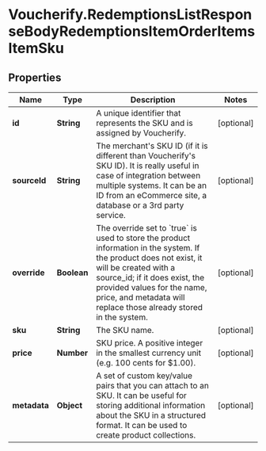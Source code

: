 # Voucherify.RedemptionsListResponseBodyRedemptionsItemOrderItemsItemSku

## Properties

Name | Type | Description | Notes
------------ | ------------- | ------------- | -------------
**id** | **String** | A unique identifier that represents the SKU and is assigned by Voucherify. | [optional] 
**sourceId** | **String** | The merchant&#39;s SKU ID (if it is different than Voucherify&#39;s SKU ID). It is really useful in case of integration between multiple systems. It can be an ID from an eCommerce site, a database or a 3rd party service. | [optional] 
**override** | **Boolean** | The override set to &#x60;true&#x60; is used to store the product information in the system. If the product does not exist, it will be created with a source_id; if it does exist, the provided values for the name, price, and metadata will replace those already stored in the system. | [optional] 
**sku** | **String** | The SKU name. | [optional] 
**price** | **Number** | SKU price. A positive integer in the smallest currency unit (e.g. 100 cents for $1.00). | [optional] 
**metadata** | **Object** | A set of custom key/value pairs that you can attach to an SKU. It can be useful for storing additional information about the SKU in a structured format. It can be used to create product collections. | [optional] 


